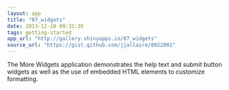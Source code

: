 ```yaml
---
layout: app
title: "07_widgets"
date: 2013-12-18 09:32:35
tags: getting-started
app_url: "http://gallery.shinyapps.io/07_widgets"
source_url: "https://gist.github.com/jjallaire/8022001"
---
```


The More Widgets application demonstrates the help text and submit button widgets as well as the use of embedded HTML elements to customize formatting.
